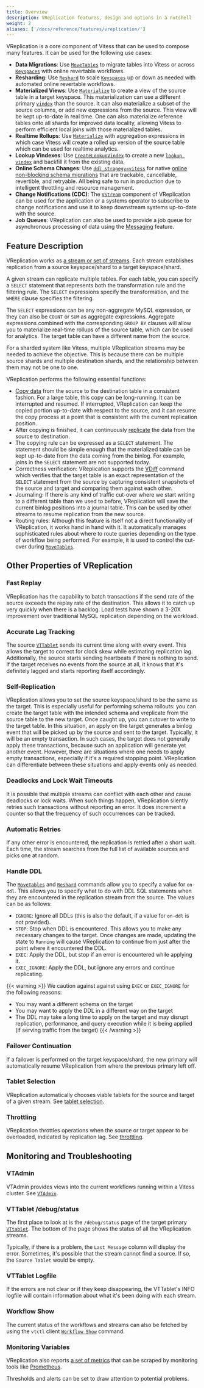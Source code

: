 ```yaml
---
title: Overview
description: VReplication features, design and options in a nutshell
weight: 2
aliases: ['/docs/reference/features/vreplication/']
---
```


VReplication is a core component of Vitess that can be used to compose
many features. It can be used for the following use cases:

* **Data Migrations**: Use [`MoveTables`](../movetables/) to migrate tables into
  Vitess or across [`Keyspaces`](../../../concepts/keyspace/) with online revertable workflows.
* **Resharding**: Use [`Reshard`](../reshard/) to scale [`Keyspaces`](../../../concepts/keyspace/)
  up or down as needed with automated online revertable workflows.
* **Materialized Views**: Use [`Materialize`](../materialize/) to create
  a view of the source table in a target keyspace. This materialization
  can use a different primary [`vindex`](../../features/vindexes/) than the source.
  It can also materialize a subset of the source columns, or add new expressions from
  the source. This view will be kept up-to-date in real time. One can also materialize
  reference tables onto all shards for improved data locality, allowing
  Vitess to perform efficient local joins with those materialized tables.
* **Realtime Rollups**: Use [`Materialize`](../materialize/) with aggregation
  expressions in which case Vitess will create a rolled up version of the
  source table which can be used for realtime analytics.
* **Lookup Vindexes**: Use [`CreateLookupVindex`](../../../user-guides/vschema-guide/backfill-vindexes/#createlookupvindex) to create a new
  [`lookup vindex`](../../features/vindexes/#functional-and-lookup-vindex)
  and backfill it from the existing data.
* **Online Schema Changes**: Use [`ddl_stragegy=vitess`](../../../user-guides/schema-changes/ddl-strategies/) for native [online non-blocking schema
  migrations](../../../user-guides/schema-changes/managed-online-schema-changes/) that are trackable, cancellable, revertible, and retryable.
  All being safe to run in production due to intelligent throttling and
  resource management.
* **Change Notifications (CDC)**: The [`VStream`](../../../concepts/vstream/)
  component of VReplication can be used for the application or a systems
  operator to subscribe to change notifications and use it to keep downstream
  systems up-to-date with the source.
* **Job Queues**: VReplication can also be used to provide a job queue for
  asynchronous processing of data using the [Messaging](../../features/messaging/)
  feature.

## Feature Description

VReplication works as [a stream or set of streams](../internal/life-of-a-stream/).
Each stream establishes replication from a source keyspace/shard to a
target keyspace/shard.

A given stream can replicate multiple tables. For each table, you can
specify a `SELECT` statement that represents both the transformation
rule and the filtering rule. The `SELECT` expressions specify the
transformation, and the `WHERE` clause specifies the filtering.

The `SELECT` expressions can be any non-aggregate MySQL expression, or
they can also be `COUNT` or `SUM` as aggregate expressions. Aggregate
expressions combined with the corresponding `GROUP BY` clauses will
allow you to materialize real-time rollups of the source table, which
can be used for analytics. The target table can have a different name
from the source.

For a sharded system like Vitess, multiple VReplication streams
may be needed to achieve the objective. This is because there
can be multiple source shards and multiple destination shards, and
the relationship between them may not be one to one.

VReplication performs the following essential functions:

* [Copy data](../internal/life-of-a-stream/#copy)
  from the source to the destination table in a consistent
  fashion. For a large table, this copy can be long-running. It can be
  interrupted and resumed. If interrupted, VReplication can keep
  the copied portion up-to-date with respect to the source, and it can
  resume the copy process at a point that is consistent with the
  current replication position.
* After copying is finished, it can continuously [replicate](../internal/life-of-a-stream/#replicate)
  the data from the source to destination.
* The copying rule can be expressed as a `SELECT` statement. The
  statement should be simple enough that the materialized table can
  be kept up-to-date from the data coming from the binlog. For
  example, joins in the `SELECT` statement are not supported today.
* Correctness verification: VReplication supports the [VDiff](../vdiff) command
  which verifies that the target table is an exact representation of
  the `SELECT` statement from the source by capturing consistent
  snapshots of the source and target and comparing them against each
  other.
* Journaling: If there is any kind of traffic cut-over where we
  start writing to a different table than we used
  to before, VReplication will save the current binlog positions
  into a journal table. This can be used by other streams to resume
  replication from the new source.
* Routing rules: Although this feature is itself not a direct
  functionality of VReplication, it works hand in hand with it. It
  automatically manages sophisticated rules about where to route queries
  depending on the type of workflow being performed. For example,
  it is used to control the cut-over during [`MoveTables`](../movetables/).

<a name="exec"></a>

## Other Properties of VReplication

### Fast Replay

VReplication has the capability to batch transactions if the send rate of the source
exceeds the replay rate of the destination.  This allows it to catch up very quickly
when there is a backlog. Load tests have shown a 3-20X improvement over traditional
MySQL replication depending on the workload.

### Accurate Lag Tracking

The source [`VTTablet`](../../../concepts/vtgate/) sends its current time along with every event. This allows the
target to correct for clock skew while estimating replication lag. Additionally,
the source starts sending heartbeats if there is nothing to send. If the target
receives no events from the source at all, it knows that it's definitely lagged
and starts reporting itself accordingly.

### Self-Replication

VReplication allows you to set the source keyspace/shard to be the same as the target.
This is especially useful for performing schema rollouts: you can create the target
table with the intended schema and vreplicate from the source table to the new
target. Once caught up, you can cutover to write to the target table.
In this situation, an apply on
the target generates a binlog event that will be picked up by the source and
sent to the target. Typically, it will be an empty transaction. In such cases,
the target does not generally apply these transactions, because such an application
will generate yet another event. However, there are situations where one needs
to apply empty transactions, especially if it's a required stopping point.
VReplication can differentiate between these situations and apply events
only as needed.

### Deadlocks and Lock Wait Timeouts

It is possible that multiple streams can conflict with each other and cause
deadlocks or lock waits. When such things happen, VReplication silently retries
such transactions without reporting an error. It does increment a counter so
that the frequency of such occurrences can be tracked.

### Automatic Retries

If any other error is encountered, the replication is retried after a short wait.
Each time, the stream searches from the full list of available sources and picks
one at random.

### Handle DDL

The [`MoveTables`](../movetables/) and [`Reshard`](../reshard/) commands allow you to
specify a value for `on-ddl`. This allows you to specify what to do with DDL SQL
 statements when they are encountered
in the replication stream from the source. The values can be as follows:

* `IGNORE`: Ignore all DDLs (this is also the default, if a value for `on-ddl`
  is not provided).
* `STOP`: Stop when DDL is encountered. This allows you to make any necessary
  changes to the target. Once changes are made, updating the state to `Running`
  will cause VReplication to continue from just after the point where it
  encountered the DDL.
* `EXEC`: Apply the DDL, but stop if an error is encountered while applying it.
* `EXEC_IGNORE`: Apply the DDL, but ignore any errors and continue replicating.

{{< warning >}}
We caution against against using `EXEC` or `EXEC_IGNORE` for the following reasons:
  * You may want a different schema on the target
  * You may want to apply the DDL in a different way on the target
  * The DDL may take a long time to apply on the target and may disrupt replication, performance, and query execution while it is being applied (if serving traffic from the target)
{{< /warning >}}

### Failover Continuation

If a failover is performed on the target keyspace/shard, the new primary will
automatically resume VReplication from where the previous primary left off.

### Tablet Selection

VReplication automatically chooses viable tablets for the source and target of a given stream. See [tablet selection](../../vreplication/tablet_selection).

### Throttling

VReplication throttles operations when the source or target appear to be overloaded, indicated by replication lag. See [throttling](../../vreplication/throttling).

## Monitoring and Troubleshooting

### VTAdmin

VTAdmin provides views into the current workflows running within a Vitess cluster.
See [`VTAdmin`](../../vtadmin).

### VTTablet /debug/status

The first place to look at is the `/debug/status` page of the target primary
[`VTtablet`](../../../concepts/tablet/). The bottom of the page shows the status
of all the VReplication streams.

Typically, if there is a problem, the `Last Message` column will display the
error. Sometimes, it's possible that the stream cannot find a source. If so,
the `Source Tablet` would be empty.

### VTTablet Logfile

If the errors are not clear or if they keep disappearing, the VTTablet's INFO logfile
will contain information about what it's been doing with each stream.

### Workflow Show

The current status of the workflows and streams can also be fetched by using
the `vtctl` client [`Workflow Show`](../workflow/) command.

### Monitoring Variables

VReplication also reports [a set of metrics](../metrics/) that can be scraped by
monitoring tools like [Prometheus](https://prometheus.io).

Thresholds and alerts can be set to draw attention to potential problems.
